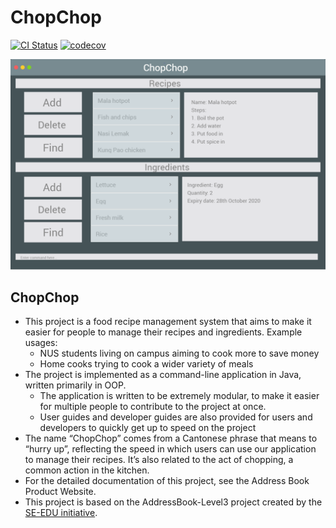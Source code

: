 # ChopChop

[![CI Status](https://github.com/se-edu/addressbook-level3/workflows/Java%20CI/badge.svg)](https://github.com/se-edu/addressbook-level3/actions)
[![codecov](https://codecov.io/gh/AY2021S1-CS2103T-T10-3/tp/branch/master/graph/badge.svg)](https://codecov.io/gh/AY2021S1-CS2103T-T10-3/tp)

![Ui](docs/images/Ui.png)


## ChopChop


* This project is a food recipe management system that aims to make it easier for people to manage their recipes and ingredients.
Example usages:
	* NUS students living on campus aiming to cook more to save money
	* Home cooks trying to cook a wider variety of meals
* The project is implemented as a command-line application in Java, written primarily in OOP.
	* The application is written to be extremely modular, to make it easier for multiple people to contribute to the project at once.
	* User guides and developer guides are also provided for users and developers to quickly get up to speed on the project
* The name “ChopChop” comes from a Cantonese phrase that means to “hurry up”, reflecting the speed in which users can use our application to manage their recipes. It’s also related to the act of chopping, a common action in the kitchen.
* For the detailed documentation of this project, see the Address Book Product Website.
* This project is based on the AddressBook-Level3 project created by the [SE-EDU initiative](https://se-education.org).
